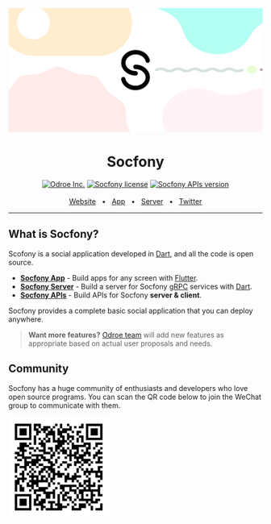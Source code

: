 ![Socfony](graphs/socfony_graphic.png)

<div align="center">
  <!-- Title -->
  <h1>Socfony</h1>
  <!-- Website -->
  <a href="https://odroe.com"><img src="https://img.shields.io/badge/Odroe-Socfony-red?style=flat-square" alt="Odroe Inc." ></a>
  <!-- License -->
  <a href="https://github.com/odroe/socfony/blob/main/LICENSE"><img alt="Socfony license" src="https://img.shields.io/github/license/odroe/socfony?style=flat-square"></a>
  <!-- Socfony APIs version -->
  <a href="https://pub.dev/packages/socfonyapis"><img alt="Socfony APIs version" src="https://img.shields.io/pub/v/socfonyapis?label=socfonyapis&style=flat-square"></a>
  <br />
  <br />
  <!-- Socfony Website -->
  <a href="https://socfony.com">Website</a>
  <span>&nbsp;&nbsp;•&nbsp;&nbsp;</span>
  <!-- Application -->
  <a href="app">App</a>
  <span>&nbsp;&nbsp;•&nbsp;&nbsp;</span>
  <!-- Server -->
  <a href="server">Server</a>
  <span>&nbsp;&nbsp;•&nbsp;&nbsp;</span>
  <!-- Socfony Twitter -->
  <a href="https://twitter.com/socfony">Twitter</a>
  <br />
  <hr />
</div>

## What is Socfony?

Scofony is a social application developed in [Dart](https://dart.dev), and all the code is open source.

* **[Socfony App](app)** - Build apps for any screen with [Flutter](https://flutter.dev).
* **[Socfony Server](server)** - Build a server for Socfony [gRPC](https://grpc.io) services with [Dart](https://dart.dev).
* **[Socfony APIs](socfonyapis)** - Build APIs for Socfony **server & client**.

Socfony provides a complete basic social application that you can deploy anywhere.

> **Want more features?** [Odroe team](https://github.com/odroe) will add new features as appropriate based on actual user proposals and needs.

## Community

Socfony has a huge community of enthusiasts and developers who love open source programs. You can scan the QR code below to join the WeChat group to communicate with them.

<img src="graphs/wechat_group_qr_code.jpg" width="200" height="200"/>
